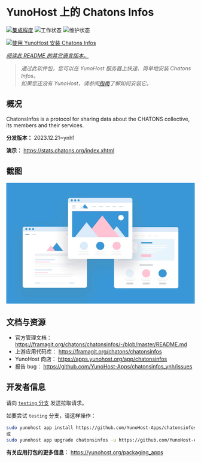 <!--
注意：此 README 由 <https://github.com/YunoHost/apps/tree/master/tools/readme_generator> 自动生成
请勿手动编辑。
-->

# YunoHost 上的 Chatons Infos

[![集成程度](https://dash.yunohost.org/integration/chatonsinfos.svg)](https://dash.yunohost.org/appci/app/chatonsinfos) ![工作状态](https://ci-apps.yunohost.org/ci/badges/chatonsinfos.status.svg) ![维护状态](https://ci-apps.yunohost.org/ci/badges/chatonsinfos.maintain.svg)

[![使用 YunoHost 安装 Chatons Infos](https://install-app.yunohost.org/install-with-yunohost.svg)](https://install-app.yunohost.org/?app=chatonsinfos)

*[阅读此 README 的其它语言版本。](./ALL_README.md)*

> *通过此软件包，您可以在 YunoHost 服务器上快速、简单地安装 Chatons Infos。*  
> *如果您还没有 YunoHost，请参阅[指南](https://yunohost.org/install)了解如何安装它。*

## 概况

ChatonsInfos is a protocol for sharing data about the CHATONS collective, its members and their services.


**分发版本：** 2023.12.21~ynh1

**演示：** <https://stats.chatons.org/index.xhtml>

## 截图

![Chatons Infos 的截图](./doc/screenshots/example.jpg)

## 文档与资源

- 官方管理文档： <https://framagit.org/chatons/chatonsinfos/-/blob/master/README.md>
- 上游应用代码库： <https://framagit.org/chatons/chatonsinfos>
- YunoHost 商店： <https://apps.yunohost.org/app/chatonsinfos>
- 报告 bug： <https://github.com/YunoHost-Apps/chatonsinfos_ynh/issues>

## 开发者信息

请向 [`testing` 分支](https://github.com/YunoHost-Apps/chatonsinfos_ynh/tree/testing) 发送拉取请求。

如要尝试 `testing` 分支，请这样操作：

```bash
sudo yunohost app install https://github.com/YunoHost-Apps/chatonsinfos_ynh/tree/testing --debug
或
sudo yunohost app upgrade chatonsinfos -u https://github.com/YunoHost-Apps/chatonsinfos_ynh/tree/testing --debug
```

**有关应用打包的更多信息：** <https://yunohost.org/packaging_apps>
